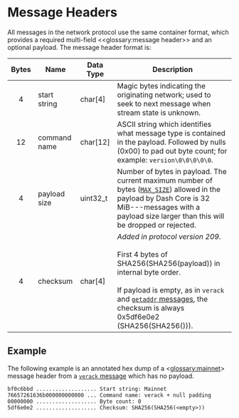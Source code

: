 # Message Headers

All messages in the network protocol use the same container format, which provides a required multi-field <<glossary:message header>> and an optional payload. The message header format is:

| Bytes | Name         | Data Type | Description
| :-------: |--------------|-----------|-------------
| 4     | start string | char[4]   | Magic bytes indicating the originating network; used to seek to next message when stream state is unknown.
| 12    | command name | char[12]  | ASCII string which identifies what message type is contained in the payload.  Followed by nulls (0x00) to pad out byte count; for example: `version\0\0\0\0\0`.
| 4     | payload size | uint32_t  | Number of bytes in payload.  The current maximum number of bytes ([`MAX_SIZE`](https://github.com/dashpay/dash/blob/v0.15.x/src/serialize.h#L29)) allowed in the payload by Dash Core is 32 MiB---messages with a payload size larger than this will be dropped or rejected.
| 4     | checksum     | char[4]   | *Added in protocol version 209.* <br><br>First 4 bytes of SHA256(SHA256(payload)) in internal byte order.<br /><br /> If payload is empty, as in `verack` and [`getaddr` messages](../ref/core-ref-p2p-network-control-messages.md#getaddr), the checksum is always 0x5df6e0e2 (SHA256(SHA256(<empty string>))).

## Example

The following example is an annotated hex dump of a <<glossary:mainnet>> message header from a [`verack` message](../ref/core-ref-p2p-network-control-messages.md#verack) which has no payload.

``` text
bf0c6bbd ................... Start string: Mainnet
76657261636b000000000000 ... Command name: verack + null padding
00000000 ................... Byte count: 0
5df6e0e2 ................... Checksum: SHA256(SHA256(<empty>))
```